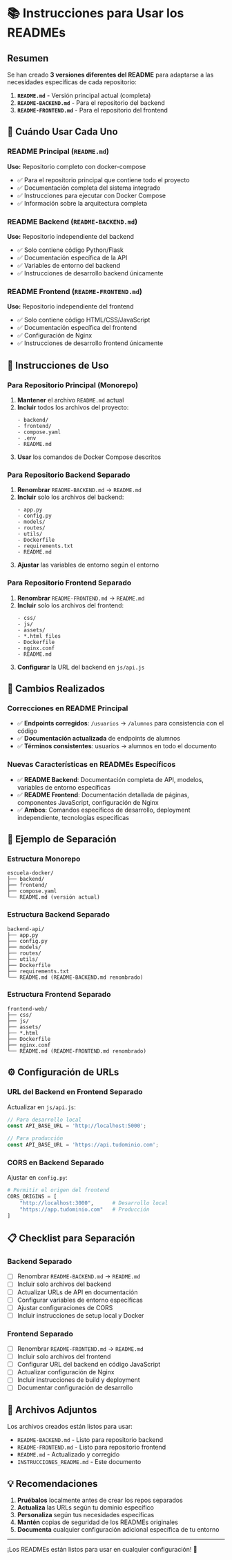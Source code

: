 # 📚 Instrucciones para Usar los READMEs

## Resumen

Se han creado **3 versiones diferentes del README** para adaptarse a las necesidades específicas de cada repositorio:

1. **`README.md`** - Versión principal actual (completa)
2. **`README-BACKEND.md`** - Para el repositorio del backend
3. **`README-FRONTEND.md`** - Para el repositorio del frontend

## 🎯 Cuándo Usar Cada Uno

### README Principal (`README.md`)
**Uso:** Repositorio completo con docker-compose
- ✅ Para el repositorio principal que contiene todo el proyecto
- ✅ Documentación completa del sistema integrado
- ✅ Instrucciones para ejecutar con Docker Compose
- ✅ Información sobre la arquitectura completa

### README Backend (`README-BACKEND.md`)
**Uso:** Repositorio independiente del backend
- ✅ Solo contiene código Python/Flask
- ✅ Documentación específica de la API
- ✅ Variables de entorno del backend
- ✅ Instrucciones de desarrollo backend únicamente

### README Frontend (`README-FRONTEND.md`)
**Uso:** Repositorio independiente del frontend
- ✅ Solo contiene código HTML/CSS/JavaScript
- ✅ Documentación específica del frontend
- ✅ Configuración de Nginx
- ✅ Instrucciones de desarrollo frontend únicamente

## 🔧 Instrucciones de Uso

### Para Repositorio Principal (Monorepo)

1. **Mantener** el archivo `README.md` actual
2. **Incluir** todos los archivos del proyecto:
   ```
   - backend/
   - frontend/
   - compose.yaml
   - .env
   - README.md
   ```
3. **Usar** los comandos de Docker Compose descritos

### Para Repositorio Backend Separado

1. **Renombrar** `README-BACKEND.md` → `README.md`
2. **Incluir** solo los archivos del backend:
   ```
   - app.py
   - config.py
   - models/
   - routes/
   - utils/
   - Dockerfile
   - requirements.txt
   - README.md
   ```
3. **Ajustar** las variables de entorno según el entorno

### Para Repositorio Frontend Separado

1. **Renombrar** `README-FRONTEND.md` → `README.md`
2. **Incluir** solo los archivos del frontend:
   ```
   - css/
   - js/
   - assets/
   - *.html files
   - Dockerfile
   - nginx.conf
   - README.md
   ```
3. **Configurar** la URL del backend en `js/api.js`

## 📝 Cambios Realizados

### Correcciones en README Principal
- ✅ **Endpoints corregidos**: `/usuarios` → `/alumnos` para consistencia con el código
- ✅ **Documentación actualizada** de endpoints de alumnos
- ✅ **Términos consistentes**: usuarios → alumnos en todo el documento

### Nuevas Características en READMEs Específicos
- ✅ **README Backend**: Documentación completa de API, modelos, variables de entorno específicas
- ✅ **README Frontend**: Documentación detallada de páginas, componentes JavaScript, configuración de Nginx
- ✅ **Ambos**: Comandos específicos de desarrollo, deployment independiente, tecnologías específicas

## 🚀 Ejemplo de Separación

### Estructura Monorepo
```
escuela-docker/
├── backend/
├── frontend/
├── compose.yaml
└── README.md (versión actual)
```

### Estructura Backend Separado
```
backend-api/
├── app.py
├── config.py
├── models/
├── routes/
├── utils/
├── Dockerfile
├── requirements.txt
└── README.md (README-BACKEND.md renombrado)
```

### Estructura Frontend Separado
```
frontend-web/
├── css/
├── js/
├── assets/
├── *.html
├── Dockerfile
├── nginx.conf
└── README.md (README-FRONTEND.md renombrado)
```

## ⚙️ Configuración de URLs

### URL del Backend en Frontend Separado
Actualizar en `js/api.js`:
```javascript
// Para desarrollo local
const API_BASE_URL = 'http://localhost:5000';

// Para producción
const API_BASE_URL = 'https://api.tudominio.com';
```

### CORS en Backend Separado
Ajustar en `config.py`:
```python
# Permitir el origen del frontend
CORS_ORIGINS = [
    "http://localhost:3000",      # Desarrollo local
    "https://app.tudominio.com"   # Producción
]
```

## 📋 Checklist para Separación

### Backend Separado
- [ ] Renombrar `README-BACKEND.md` → `README.md`
- [ ] Incluir solo archivos del backend
- [ ] Actualizar URLs de API en documentación
- [ ] Configurar variables de entorno específicas
- [ ] Ajustar configuraciones de CORS
- [ ] Incluir instrucciones de setup local y Docker

### Frontend Separado
- [ ] Renombrar `README-FRONTEND.md` → `README.md`
- [ ] Incluir solo archivos del frontend
- [ ] Configurar URL del backend en código JavaScript
- [ ] Actualizar configuración de Nginx
- [ ] Incluir instrucciones de build y deployment
- [ ] Documentar configuración de desarrollo

## 🔗 Archivos Adjuntos

Los archivos creados están listos para usar:
- `README-BACKEND.md` - Listo para repositorio backend
- `README-FRONTEND.md` - Listo para repositorio frontend
- `README.md` - Actualizado y corregido
- `INSTRUCCIONES_README.md` - Este documento

## 💡 Recomendaciones

1. **Pruébalos** localmente antes de crear los repos separados
2. **Actualiza** las URLs según tu dominio específico
3. **Personaliza** según tus necesidades específicas
4. **Mantén** copias de seguridad de los READMEs originales
5. **Documenta** cualquier configuración adicional específica de tu entorno

---

¡Los READMEs están listos para usar en cualquier configuración! 🎉
